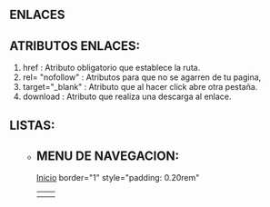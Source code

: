 ## ENLACES 

## ATRIBUTOS ENLACES:

1. href : Atributo obligatorio que establece la ruta. 
2. rel= "nofollow" : Atributos para que no se agarren de tu pagina,
3. target="_blank" : Atributo que al hacer click abre otra pestaña. 
4. download : Atributo que realiza una descarga al enlace.

## LISTAS:

<ol>
<ul>
<li>

## MENU DE NAVEGACION: 

<nav>
<a href="inicio">Inicio</a>

<table>
border="1"
style="padding: 0.20rem"
<tr>
<th>
<td>

